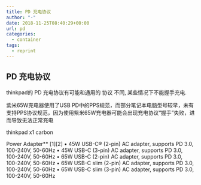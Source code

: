 ```yaml
---
title: PD 充电协议
author: "-"
date: 2018-11-25T08:40:29+00:00
url: pd
categories:
  - container
tags:
  - reprint
---
```

## PD 充电协议

thinkpad的  PD 充电协议有可能和通用的 协议 不同, 某些情况下不能握手充电.

紫米65W充电器使用了USB PD中的PPS规范，而部分笔记本电脑型号较早，未有支持PPS协议规范，因为使用紫米65W充电器可能会出现充电协议“握手”失败，进而导致无法正常充电


thinkpad x1 carbon

Power Adapter**
[1][2]
• 45W USB-C® (2-pin) AC adapter, supports PD 3.0, 100-240V, 50-60Hz
• 45W USB-C (3-pin) AC adapter, supports PD 3.0, 100-240V, 50-60Hz
• 65W USB-C (2-pin) AC adapter, supports PD 3.0, 100-240V, 50-60Hz
• 65W USB-C slim (2-pin) AC adapter, supports PD 3.0, 100-240V, 50-60Hz
• 65W USB-C slim (3-pin) AC adapter, supports PD 3.0, 100-240V, 50-60Hz

